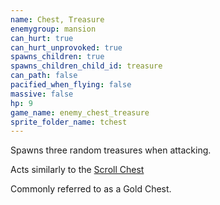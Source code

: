 ```yaml
---
name: Chest, Treasure
enemygroup: mansion
can_hurt: true
can_hurt_unprovoked: true
spawns_children: true
spawns_children_child_id: treasure
can_path: false
pacified_when_flying: false
massive: false
hp: 9
game_name: enemy_chest_treasure
sprite_folder_name: tchest
---
```


Spawns three random treasures when attacking.

Acts similarly to the [Scroll Chest](#enemy-chest-scrolls)

Commonly referred to as a Gold Chest.